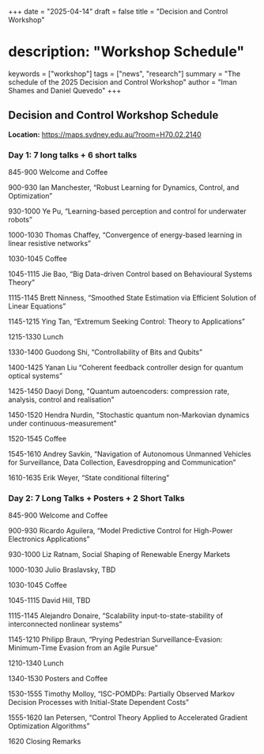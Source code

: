 +++
date = "2025-04-14"
draft = false
title = "Decision and Control Workshop"
# description: "Workshop Schedule"
keywords = ["workshop"]
tags = ["news", "research"]
summary = "The schedule of the 2025 Decision and Control Workshop"
author = "Iman Shames and Daniel Quevedo"
+++



## Decision and Control Workshop Schedule

**Location:**  https://maps.sydney.edu.au/?room=H70.02.2140




### Day 1: 7 long talks + 6 short talks


845-900 Welcome and Coffee

900-930 Ian Manchester, “Robust Learning for Dynamics, Control, and Optimization”

930-1000 Ye Pu, “Learning-based perception and control for underwater robots”

1000-1030 Thomas Chaffey, “Convergence of energy-based learning in linear resistive networks”


1030-1045 Coffee

1045-1115  Jie Bao, “Big Data-driven Control based on Behavioural Systems Theory”

1115-1145 Brett Ninness, “Smoothed State Estimation via Efficient Solution of Linear Equations”

1145-1215 Ying Tan, “Extremum Seeking Control: Theory to Applications”

1215-1330 Lunch


1330-1400 Guodong Shi, “Controllability of Bits and Qubits”

1400-1425 Yanan Liu  “Coherent feedback controller design for quantum optical systems”

1425-1450 Daoyi Dong, "Quantum autoencoders: compression rate, analysis, control and realisation"

1450-1520 Hendra Nurdin, "Stochastic quantum non-Markovian dynamics under continuous-measurement" 


1520-1545 Coffee


1545-1610 Andrey Savkin,  “Navigation of Autonomous Unmanned Vehicles for Surveillance, Data Collection, Eavesdropping and Communication”

1610-1635 Erik Weyer, “State conditional filtering”




### Day 2: 7 Long Talks  + Posters + 2 Short Talks


845-900 Welcome and Coffee


900-930 Ricardo Aguilera, “Model Predictive Control for High-Power Electronics Applications”

930-1000 Liz Ratnam, Social Shaping of Renewable Energy Markets

1000-1030 Julio Braslavsky, TBD


1030-1045 Coffee


1045-1115 David Hill, TBD

1115-1145 Alejandro Donaire, “Scalability input-to-state-stability of interconnected nonlinear systems”

1145-1210 Philipp Braun, “Prying Pedestrian Surveillance-Evasion: Minimum-Time Evasion from an Agile Pursue”


1210-1340 Lunch


1340-1530  Posters and Coffee


1530-1555 Timothy Molloy,  “ISC-POMDPs: Partially Observed Markov Decision Processes with Initial-State Dependent Costs”

1555-1620 Ian Petersen, “Control Theory Applied to Accelerated Gradient Optimization Algorithms” 



1620 Closing Remarks
